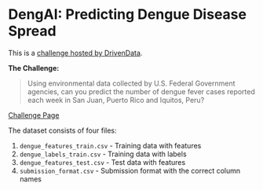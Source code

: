 # DengAI: Predicting Dengue Disease Spread

This is a [challenge hosted by DrivenData](https://www.drivendata.org/competitions/44/dengai-predicting-disease-spread/page/80/).

**The Challenge:**

> Using environmental data collected by U.S. Federal Government agencies, can you predict the number of dengue fever cases reported each week in San Juan, Puerto Rico and Iquitos, Peru?

[Challenge Page](https://www.drivendata.org/competitions/44/dengai-predicting-disease-spread/page/80/)

The dataset consists of four files:

1. `dengue_features_train.csv` - Training data with features
2. `dengue_labels_train.csv` - Training data with labels
3. `dengue_features_test.csv` - Test data with features
4. `submission_format.csv` - Submission format with the correct column names
